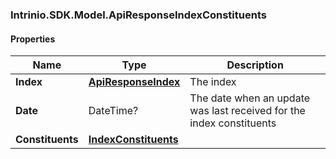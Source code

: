 [//]: # (CLASS:Intrinio.SDK.Model.ApiResponseIndexConstituents)

[//]: # (KIND:object)

### Intrinio.SDK.Model.ApiResponseIndexConstituents
#### Properties

[//]: # (START_DEFINITION)

Name | Type | Description
------------ | ------------- | -------------
**Index** | [**ApiResponseIndex**](ApiResponseIndex.md) | The index &nbsp;
**Date** | DateTime? | The date when an update was last received for the index constituents &nbsp;
**Constituents** | [**IndexConstituents**](IndexConstituents.md) |  &nbsp;

[//]: # (END_DEFINITION)


[//]: # (CONTAINED_CLASS:Intrinio.SDK.Model.ApiResponseIndex)


[//]: # (CONTAINED_CLASS:Intrinio.SDK.Model.IndexConstituents)


